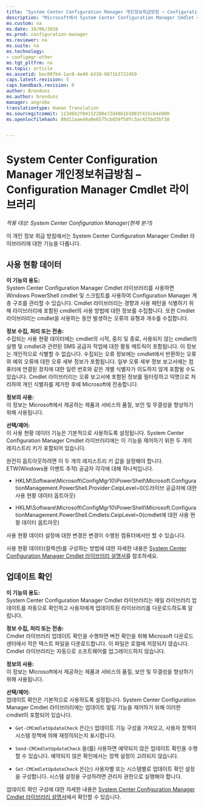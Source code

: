 ```yaml
---
title: "System Center Configuration Manager 개인정보취급방침 – Configuration Manager Cmdlet 라이브러리"
description: "Microsoft에서 System Center Configuration Manager Cmdlet 라이브러리와 관련된 데이터를 수집하고 사용하는 방법을 알아봅니다."
ms.custom: na
ms.date: 10/06/2016
ms.prod: configuration-manager
ms.reviewer: na
ms.suite: na
ms.technology:
- configmgr-other
ms.tgt_pltfrm: na
ms.topic: article
ms.assetid: bec00fb4-1ac0-4e49-b330-0871b3722459
caps.latest.revision: 5
caps.handback.revision: 0
author: Brenduns
ms.author: brenduns
manager: angrobe
translationtype: Human Translation
ms.sourcegitcommit: 1134bb2f04152288e72d40b1b1083f415cb4e900
ms.openlocfilehash: 88d11aaed4a0e6575cb859f5dfc3ac425bd2bf38


---
```

# <a name="system-center-configuration-manager-privacy-statement---configuration-manager-cmdlet-library"></a>System Center Configuration Manager 개인정보취급방침 – Configuration Manager Cmdlet 라이브러리

*적용 대상: System Center Configuration Manager(현재 분기)*

이 개인 정보 취급 방침에서는 System Center Configuration Manager Cmdlet 라이브러리에 대한 기능을 다룹니다.  

## <a name="usage-data"></a>사용 현황 데이터  
 **이 기능의 용도:**   
System Center Configuration Manager Cmdlet 라이브러리를 사용하면 Windows PowerShell cmdlet 및 스크립트를 사용하여 Configuration Manager 계층 구조를 관리할 수 있습니다. Cmdlet 라이브러리는 경향과 사용 패턴을 식별하기 위해 라이브러리에 포함된 cmdlet의 사용 방법에 대한 정보를 수집합니다.  또한 Cmdlet 라이브러리는 cmdlet을 사용하는 동안 발생하는 오류의 유형과 개수를 수집합니다.  

 **정보 수집, 처리 또는 전송:**   
수집되는 사용 현황 데이터에는 cmdlet의 시작, 중지 및 종료, 사용되지 않는 cmdlet의 실행 및 cmdlet과 관련된 SMS 공급자 작업에 대한 활동 메트릭이 포함됩니다. 이 정보는 개인적으로 식별할 수 없습니다.  수집되는 오류 정보에는 cmdlet에서 반환하는 오류와 예외 오류에 대한 오류 세부 정보가 포함됩니다. 일부 오류 세부 정보 보고서에는 컴퓨터에 연결된 장치에 대한 일련 번호와 같은 개별 식별자가 의도하지 않게 포함될 수도 있습니다. Cmdlet 라이브러리는 오류 보고서에 포함된 정보를 필터링하고 익명으로 처리하여 개인 식별자를 제거한 후에 Microsoft에 전송합니다.  

 **정보의 사용:**   
이 정보는 Microsoft에서 제공하는 제품과 서비스의 품질, 보안 및 무결성을 향상하기 위해 사용됩니다.  

 **선택/제어:**   
이 사용 현황 데이터 기능은 기본적으로 사용하도록 설정됩니다. System Center Configuration Manager Cmdlet 라이브러리에는 이 기능을 제어하기 위한 두 개의 레지스트리 키가 포함되어 있습니다.  

 완전히 옵트아웃하려면 이 두 개의 레지스트리 키 값을 설정해야 합니다. ETW(Windows용 이벤트 추적) 공급자 각각에 대해 하나씩입니다.  

-   HKLM\Software\Microsoft\ConfigMgr10\PowerShell\Microsoft.ConfigurationManagement.PowerShell.Provider:CeipLevel=0(드라이브 공급자에 대한 사용 현황 데이터 옵트아웃)  

-   HKLM\Software\Microsoft\ConfigMgr10\PowerShell\Microsoft.ConfigurationManagement.PowerShell.Cmdlets:CeipLevel=0(cmdlet에 대한 사용 현황 데이터 옵트아웃)  

 사용 현황 데이터 설정에 대한 변경은 변경이 수행된 컴퓨터에서만 할 수 있습니다.  

 사용 현황 데이터(컬렉션)를 구성하는 방법에 대한 자세한 내용은 [System Center Configuration Manager Cmdlet 라이브러리 설명서](https://technet.microsoft.com/en-us/library/dn958404.aspx)를 참조하세요.  

## <a name="update-check"></a>업데이트 확인  
 **이 기능의 용도:**   
System Center Configuration Manager Cmdlet 라이브러리는 매일 라이브러리 업데이트를 자동으로 확인하고 사용자에게 업데이트된 라이브러리를 다운로드하도록 알립니다.  

 **정보 수집, 처리 또는 전송:**   
Cmdlet 라이브러리 업데이트 확인을 수행하면 버전 확인을 위해 Microsoft 다운로드 센터에서 작은 텍스트 파일을 다운로드합니다.   이 파일은 로컬에 저장되지 않습니다.  Cmdlet 라이브러리는 자동으로 소프트웨어를 업그레이드하지 않습니다.  

 **정보의 사용:**   
이 정보는 Microsoft에서 제공하는 제품과 서비스의 품질, 보안 및 무결성을 향상하기 위해 사용됩니다.  

 **선택/제어:**   
업데이트 확인은 기본적으로 사용하도록 설정됩니다.  System Center Configuration Manager Cmdlet 라이브러리에는 업데이트 알림 기능을 제어하기 위해 이러한 cmdlet이 포함되어 있습니다.  

-   `Get-CMCmdletUpdateCheck` 은(는) 업데이트 기능 구성을 가져오고, 사용자 정책이 시스템 정책에 의해 재정의되는지 표시합니다.  

-   `Send-CMCmdletUpdateCheck` 을(를) 사용하면 예약되지 않은 업데이트 확인을 수행할 수 있습니다. 예약되지 않은 확인에서는 정책 설정이 고려되지 않습니다.  

-   `Set-CMCmdletUpdateCheck` 은(는) 사용자별 또는 시스템별로 업데이트 확인 설정을 구성합니다. 시스템 설정을 구성하려면 관리자 권한으로 실행해야 합니다.  

 업데이트 확인 구성에 대한 자세한 내용은 [System Center Configuration Manager Cmdlet 라이브러리 설명서](https://technet.microsoft.com/en-us/library/dn958404.aspx)에서 확인할 수 있습니다.  



<!--HONumber=Nov16_HO1-->


